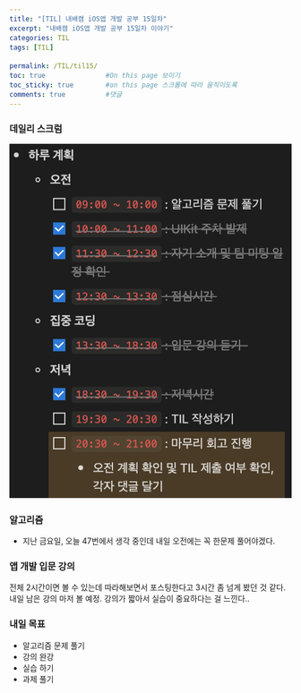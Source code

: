 ```yaml
---
title: "[TIL] 내배캠 iOS앱 개발 공부 15일차"
excerpt: "내배캠 iOS앱 개발 공부 15일차 이야기"
categories: TIL
tags: [TIL]

permalink: /TIL/til15/   
toc: true               #On this page 보이기 
toc_sticky: true        #on this page 스크롤에 따라 움직이도록 
comments: true          #댓글
---
```


### 데일리 스크럼  
![](/assets/images/categories/til/2024-03-18-til15.png)

### 알고리즘
- 지난 금요일, 오늘 47번에서 생각 중인데 내일 오전에는 꼭 한문제 풀어야겠다. 

### 앱 개발 입문 강의 
전체 2시간이면 볼 수 있는데 따라해보면서 포스팅한다고 3시간 좀 넘게 봤던 것 같다. 내일 남은 강의 마저 볼 예정. 강의가 짧아서 실습이 중요하다는 걸 느낀다.. 

### 내일 목표 
- 알고리즘 문제 풀기 
- 강의 완강 
- 실습 하기 
- 과제 풀기  